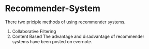 # Recommender-System
  There two priciple methods of using recommender systems. 
  1. Collaborative Filtering 
  2. Content Based 
  The advantage and disadvantage of recommender systems have been posted on evernote. 
